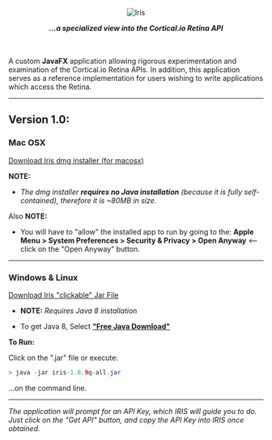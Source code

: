 
<p align="center">
<img src="http://metaware.us/images/iris_black_font_smaller.png" alt="Iris">
</p>

<p align="center">
<b><i>...a specialized view into the Cortical.io Retina API</i></b>
</p>

<br><br>
A custom **JavaFX** application allowing rigorous experimentation and examination of the Cortical.io Retina APIs. In addition, this application serves as a reference implementation for users wishing to write applications which access the Retina.

---
## Version 1.0:

### Mac OSX


[Download Iris dmg installer (for macosx)](http://metaware.us/iris/Iris-1.0.9q-installer.dmg) 

**NOTE:** 

* _The dmg installer **requires no Java installation** (because it is fully self-contained), therefore it is ~80MB in size._

Also **NOTE:** 

* You will have to "allow" the installed app to run by going to the: **Apple Menu > System Preferences > Security & Privacy > Open Anyway**  <-- click on the "Open Anyway" button.

---

### Windows & Linux

[Download Iris "clickable" Jar File](http://metaware.us/iris/iris-1.0.9q-all.jar)
- **NOTE:** _Requires Java 8 installation_
* To get Java 8, Select [**"Free Java Download"**](https://www.java.com/en/download/)

**To Run:**

Click on the ".jar" file or execute:

```Java
> java -jar iris-1.0.9q-all.jar
```
...on the command line.

---

_The application will prompt for an API Key, which IRIS will guide you to do. Just click on the "Get API" button, and copy the API Key into IRIS once obtained._



